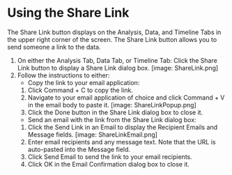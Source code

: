# Using the Share Link
 The Share Link button displays on the Analysis, Data, and Timeline Tabs in the upper right corner of the screen. The Share Link button allows you to send someone a link to the data.
 
 1. On either the Analysis Tab, Data Tab, or Timeline Tab: Click the Share Link button to display a Share Link dialog box. 
[image: ShareLink.png]
 2. Follow the instructions to either: 
    * Copy the link to your email application:
     1. Click Command + C to copy the link.
     2. Navigate to your email application of choice and click Command + V in the email body to paste it.
     [image: ShareLinkPopup.png]
     3. Click the Done button in the Share Link dialog box to close it.
    * Send an email with the link from the Share Link dialog box:
     1. Click the Send Link in an Email to display the Recipient Emails and Message fields.
     [image: ShareLinkEmail.png]
     2. Enter email recipients and any message text. Note that the URL is auto-pasted into the Message field.  
     3. Click Send Email to send the link to your email recipients.
     3. Click OK in the Email Confirmation dialog box to close it.
     
     
     
 